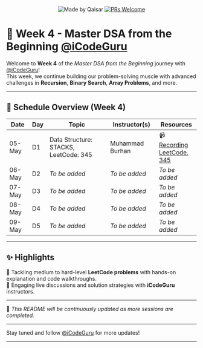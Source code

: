 <div align="center">

![Made by Qaisar](https://img.shields.io/badge/Made%20by-Qaisar%20Abbas-blueviolet)
[![PRs Welcome](https://img.shields.io/badge/PRs-welcome-brightgreen.svg?style=flat-square)](http://makeapullrequest.com)

</div>

# 📘 Week 4 - Master DSA from the Beginning [@iCodeGuru](https://www.linkedin.com/company/icode-guru/posts/?feedView=all)

Welcome to **Week 4** of the *Master DSA from the Beginning* journey with [@iCodeGuru](https://www.linkedin.com/company/icode-guru/posts/?feedView=all)!  
This week, we continue building our problem-solving muscle with advanced challenges in **Recursion**, **Binary Search**, **Array Problems**, and more.

---

## 📅 Schedule Overview (Week 4)

| Date      | Day | Topic                    | Instructor(s)     | Resources |
|-----------|-----|---------------------------|-------------------|-----------|
| 05-May    | D1  | Data Structure: STACKS, LeetCode: 345         | Muhammad Burhan     | 📹[Recording](https://www.facebook.com/iCodeguru/videos/1008945264638221/)<br>[LeetCode. 345](https://leetcode.com/problems/reverse-vowels-of-a-string/description/) |
| 06-May    | D2  | *To be added*             | *To be added*     | *To be added* |
| 07-May    | D3  | *To be added*             | *To be added*     | *To be added* |
| 08-May    | D4  | *To be added*             | *To be added*     | *To be added* |
| 09-May    | D5  | *To be added*             | *To be added*     | *To be added* |

---

## ✨ Highlights
🔹 Tackling medium to hard-level **LeetCode problems** with hands-on explanation and code walkthroughs.    
🔹 Engaging live discussions and solution strategies with **iCodeGuru** instructors.

---

📌 *This README will be continuously updated as more sessions are completed.*

---

Stay tuned and follow [@iCodeGuru](https://www.linkedin.com/company/icode-guru/posts/?feedView=all) for more updates!

---
